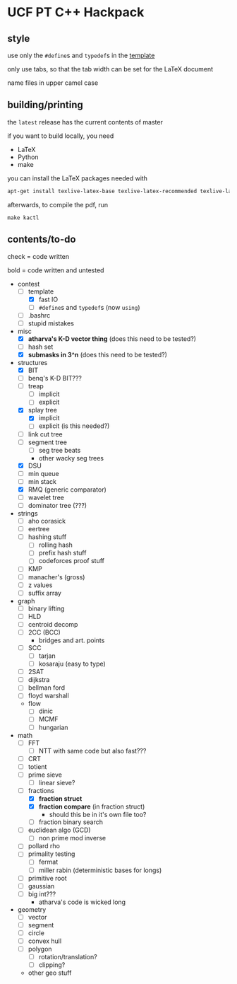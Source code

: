 # UCF PT C++ Hackpack

## style
use only the `#define`s and `typedef`s in the [template](https://github.com/ucf-programming-team/hackpack-cpp/blob/master/content/contest/template.cpp)

only use tabs, so that the tab width can be set for the LaTeX document

name files in upper camel case

## building/printing
the `latest` release has the current contents of master

if you want to build locally, you need
- LaTeX
- Python
- make

you can install the LaTeX packages needed with
```bash
apt-get install texlive-latex-base texlive-latex-recommended texlive-latex-extra
```

afterwards, to compile the pdf, run
```
make kactl
```

## contents/to-do
check = code written

bold = code written and untested

- contest
    - [ ] template
        - [x] fast IO
        - [ ] `#define`s and `typedef`s (now `using`)
    - [ ] .bashrc
    - [ ] stupid mistakes
- misc
    - [x] **atharva's K-D vector thing** (does this need to be tested?)
    - [ ] hash set
    - [x] **submasks in 3^n** (does this need to be tested?)
- structures
    - [x] BIT
    - [ ] benq's K-D BIT???
    - [ ] treap
        - [ ] implicit
        - [ ] explicit
    - [x] splay tree
        - [x] implicit
        - [ ] explicit (is this needed?)
    - [ ] link cut tree
    - [ ] segment tree 
        - [ ] seg tree beats
        - other wacky seg trees
    - [x] DSU
    - [ ] min queue
    - [ ] min stack
    - [x] RMQ (generic comparator)
    - [ ] wavelet tree
    - [ ] dominator tree (???)
- strings
    - [ ] aho corasick
    - [ ] eertree
    - [ ] hashing stuff
        - [ ] rolling hash
        - [ ] prefix hash stuff
        - [ ] codeforces proof stuff
    - [ ] KMP
    - [ ] manacher's (gross)
    - [ ] z values
    - [ ] suffix array
- graph
    - [ ] binary lifting
    - [ ] HLD
    - [ ] centroid decomp
    - [ ] 2CC (BCC)
        - bridges and art. points
    - [ ] SCC
        - [ ] tarjan 
        - [ ] kosaraju (easy to type)
    - [ ] 2SAT
    - [ ] dijkstra
    - [ ] bellman ford
    - [ ] floyd warshall
    - flow
        - [ ] dinic
        - [ ] MCMF
        - [ ] hungarian
- math
    - [ ] FFT
        - [ ] NTT with same code but also fast???
    - [ ] CRT
    - [ ] totient
    - [ ] prime sieve
        - [ ] linear sieve?
    - [ ] fractions
        - [x] **fraction struct**
        - [x] **fraction compare** (in fraction struct)
            - should this be in it's own file too?
        - [ ] fraction binary search
    - [ ] euclidean algo (GCD)
        - [ ] non prime mod inverse
    - [ ] pollard rho
    - [ ] primality testing
        - [ ] fermat
        - [ ] miller rabin (deterministic bases for longs)
    - [ ] primitive root
    - [ ] gaussian
    - [ ] big int???
        - atharva's code is wicked long
- geometry
    - [ ] vector
    - [ ] segment
    - [ ] circle
    - [ ] convex hull
    - [ ] polygon
        - [ ] rotation/translation?
        - [ ] clipping?
    - other geo stuff
